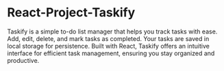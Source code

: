 # React-Project-Taskify
Taskify is a simple to-do list manager that helps you track tasks with ease. Add, edit, delete, and mark tasks as completed. Your tasks are saved in local storage for persistence. Built with React, Taskify offers an intuitive interface for efficient task management, ensuring you stay organized and productive.

